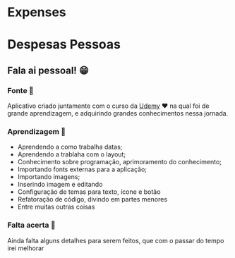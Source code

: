 # Expenses
# Despesas Pessoas

## Fala ai pessoal! :grin:

### Fonte :construction:
Aplicativo criado juntamente com o curso da [Udemy](https://www.udemy.com/course/curso-flutter/learn/lecture/17953822#questions) :heart: na qual foi de grande aprendizagem, e adquirindo grandes conhecimentos nessa jornada. 
 
### Aprendizagem :pencil:
 - Aprendendo a como trabalha datas;
 - Aprendendo a trablaha com o layout;
 - Conhecimento sobre programação, aprimoramento do conhecimento;
 - Importando fonts externas para a aplicação;
 - Importando imagens;
 - Inserindo imagem e editando
 - Configuração de temas para texto, ícone e botão
 - Refatoração de código, divindo em partes menores
 - Entre muitas outras coisas

### Falta acerta :wrench:
Ainda falta alguns detalhes para serem feitos, que com o passar do tempo irei melhorar



